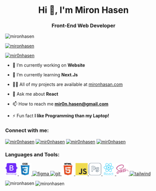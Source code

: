 <h1 align="center">Hi 👋, I'm Miron Hasen</h1>
<h3 align="center">Front-End Web Developer</h3>

<p align="left"> <img src="https://komarev.com/ghpvc/?username=mironhasen&label=Profile%20views&color=0e75b6&style=flat" alt="mironhasen" /> </p>

<p align="left"> <a href="https://github.com/ryo-ma/github-profile-trophy"><img src="https://github-profile-trophy.vercel.app/?username=mironhasen" alt="mironhasen" /></a> </p>

<p align="left"> <a href="https://twitter.com/mir0nhasen" target="blank"><img src="https://img.shields.io/twitter/follow/mir0nhasen?logo=twitter&style=for-the-badge" alt="mir0nhasen" /></a> </p>

- 🔭 I’m currently working on **Website**

- 🌱 I’m currently learning **Next.Js**

- 👨‍💻 All of my projects are available at [mironhasan.com](mironhasen.com)

- 💬 Ask me about **React**

- 📫 How to reach me **mir0n.hasen@gmail.com**

- ⚡ Fun fact **I like Programming than my Laptop!**

<h3 align="left">Connect with me:</h3>
<p align="left">
<a href="https://twitter.com/mir0nhasen" target="blank"><img align="center" src="https://raw.githubusercontent.com/rahuldkjain/github-profile-readme-generator/master/src/images/icons/Social/twitter.svg" alt="mir0nhasen" height="30" width="40" /></a>
<a href="https://fb.com/mir0nhasen" target="blank"><img align="center" src="https://raw.githubusercontent.com/rahuldkjain/github-profile-readme-generator/master/src/images/icons/Social/facebook.svg" alt="mir0nhasen" height="30" width="40" /></a>
<a href="https://instagram.com/mir0nhasen" target="blank"><img align="center" src="https://raw.githubusercontent.com/rahuldkjain/github-profile-readme-generator/master/src/images/icons/Social/instagram.svg" alt="mir0nhasen" height="30" width="40" /></a>
<a href="https://www.youtube.com/c/mir0nhasen" target="blank"><img align="center" src="https://raw.githubusercontent.com/rahuldkjain/github-profile-readme-generator/master/src/images/icons/Social/youtube.svg" alt="mir0nhasen" height="30" width="40" /></a>
</p>

<h3 align="left">Languages and Tools:</h3>
<p align="left"> <a href="https://getbootstrap.com" target="_blank" rel="noreferrer"> <img src="https://raw.githubusercontent.com/devicons/devicon/master/icons/bootstrap/bootstrap-plain-wordmark.svg" alt="bootstrap" width="40" height="40"/> </a> <a href="https://www.w3schools.com/css/" target="_blank" rel="noreferrer"> <img src="https://raw.githubusercontent.com/devicons/devicon/master/icons/css3/css3-original-wordmark.svg" alt="css3" width="40" height="40"/> </a> <a href="https://www.figma.com/" target="_blank" rel="noreferrer"> <img src="https://www.vectorlogo.zone/logos/figma/figma-icon.svg" alt="figma" width="40" height="40"/> </a> <a href="https://git-scm.com/" target="_blank" rel="noreferrer"> <img src="https://www.vectorlogo.zone/logos/git-scm/git-scm-icon.svg" alt="git" width="40" height="40"/> </a> <a href="https://www.w3.org/html/" target="_blank" rel="noreferrer"> <img src="https://raw.githubusercontent.com/devicons/devicon/master/icons/html5/html5-original-wordmark.svg" alt="html5" width="40" height="40"/> </a> <a href="https://developer.mozilla.org/en-US/docs/Web/JavaScript" target="_blank" rel="noreferrer"> <img src="https://raw.githubusercontent.com/devicons/devicon/master/icons/javascript/javascript-original.svg" alt="javascript" width="40" height="40"/> </a> <a href="https://www.photoshop.com/en" target="_blank" rel="noreferrer"> <img src="https://raw.githubusercontent.com/devicons/devicon/master/icons/photoshop/photoshop-line.svg" alt="photoshop" width="40" height="40"/> </a> <a href="https://reactjs.org/" target="_blank" rel="noreferrer"> <img src="https://raw.githubusercontent.com/devicons/devicon/master/icons/react/react-original-wordmark.svg" alt="react" width="40" height="40"/> </a> <a href="https://sass-lang.com" target="_blank" rel="noreferrer"> <img src="https://raw.githubusercontent.com/devicons/devicon/master/icons/sass/sass-original.svg" alt="sass" width="40" height="40"/> </a> <a href="https://tailwindcss.com/" target="_blank" rel="noreferrer"> <img src="https://www.vectorlogo.zone/logos/tailwindcss/tailwindcss-icon.svg" alt="tailwind" width="40" height="40"/> </a> </p>

<p><img align="left" src="https://github-readme-stats.vercel.app/api/top-langs?username=mironhasen&show_icons=true&locale=en&layout=compact" alt="mironhasen" /></p>

<p>&nbsp;<img align="center" src="https://github-readme-stats.vercel.app/api?username=mironhasen&show_icons=true&locale=en" alt="mironhasen" /></p>
